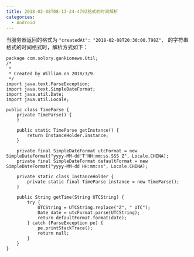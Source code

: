 ```yaml
---
title: 2018-02-08T08-13-24-479Z格式的时间解析
categories:
  - Android
---
```


当服务器返回的格式为
`"createdAt": "2018-02-08T20:30:00.798Z", `
的字符串格式的时间格式时，解析方式如下：
```
package com.solory.gankionews.Util;
/*
 *
 * Created by William on 2018/3/9.
 */
import java.text.ParseException;
import java.text.SimpleDateFormat;
import java.util.Date;
import java.util.Locale;

public class TimeParse {
    private TimeParse() {
    }

    public static TimeParse getInstance() {
        return InstanceHolder.instance;
    }

    private final SimpleDateFormat utcFormat = new SimpleDateFormat("yyyy-MM-dd'T'HH:mm:ss.SSS Z", Locale.CHINA);
    private final SimpleDateFormat defaultFormat = new SimpleDateFormat("yyyy-MM-dd HH:mm:ss", Locale.CHINA);

    private static class InstanceHolder {
        private static final TimeParse instance = new TimeParse();
    }

    public String getTime(String UTCString) {
        try {
            UTCString = UTCString.replace("Z", " UTC");
            Date date = utcFormat.parse(UTCString);
            return defaultFormat.format(date);
        } catch (ParseException pe) {
            pe.printStackTrace();
            return null;
        }
    }
}
```
                                                                                                                                                                                                                                                                                                                                                                                                                                                                                                                                                                                                                                                                                                                                                                                                                                                                                                                                                                                                                                                                                                                                                                                                                                                                                                                                                                                                                                                                                                                                                                                                                                                                                                                                                                                                                                                                                                                                                                                                                                                                                                                                                                                                                                                                                                                                                                                                                                                                                                                                                                                                                                                                                                                                                                                                                                                                                                                                                                                                                                                                                                                                                                                                                                                                                                                                                                                                                                                                                                                                                                                                                                                                                                                                                                                                                                                                                                                                                                                                                                                                                                                                                                                                                                                                                                                                                                                                                                                                                                                                                                                                                                                                                                                                                                                                                                                                                                                                                                                                                                                                                                                                                                                                                                                                                                                                                                                                                                                                                                                                                                                                                                                                                                                                                                                                                                                                                                                                                                                                                                                                                                                                                                                                                                                                                                                                                                                                                                                                                                                                                                                                                                                                                                                                                                                                                                                                                                                                                                                                                                                                                                                                                                                                                                                                                                                                                                                                                                                                                                                                                                                                                                                                                                                                                                                                                                                                                                                                                                                                                                                                                                                                                                                                                                                                                                                                                                                                                                                                                                                                                                                                                                                                                                                                                                                                                                                                                                                                                                                                                                                                                                                                                                                                                                                                                                                                                                                                                                                      